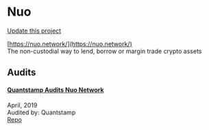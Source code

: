 
# Nuo

[Update this project](https://github.com/ConsenSys/blockchainSecurityDB/edit/master/projects/nuo.json)
  
[https://nuo.network/](https://nuo.network/)<br>
The non-custodial way to lend, borrow or margin trade crypto assets


## Audits



#### [Quantstamp Audits Nuo Network](https://quantstamp.com/blog/quantstamp-audits-nuo-network)

April, 2019<br>
Audited by: Quantstamp<br>
[Repo](https://github.com/NuoNetwork/nuo-audited-contracts)<br>
      

  



